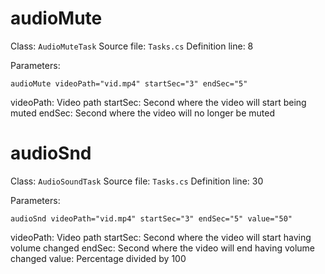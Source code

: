 # audioMute
Class: `AudioMuteTask`
Source file: `Tasks.cs`
Definition line: 8

Parameters:
```
audioMute videoPath="vid.mp4" startSec="3" endSec="5"
```

videoPath: Video path
startSec: Second where the video will start being muted
endSec: Second where the video will no longer be muted

# audioSnd
Class: `AudioSoundTask`
Source file: `Tasks.cs`
Definition line: 30

Parameters:
```
audioSnd videoPath="vid.mp4" startSec="3" endSec="5" value="50"
```

videoPath: Video path
startSec: Second where the video will start having volume changed
endSec: Second where the video will end having volume changed
value: Percentage divided by 100
